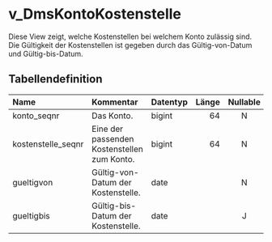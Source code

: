 # v_DmsKontoKostenstelle

Diese View zeigt, welche Kostenstellen bei welchem Konto zulässig sind. Die Gültigkeit der Kostenstellen ist gegeben durch das Gültig-von-Datum und Gültig-bis-Datum.

## Tabellendefinition

| Name               | Kommentar                                   | Datentyp | Länge | Nullable |
| :----------------- | :------------------------------------------ | :------- | ----: | :------: |
| konto_seqnr        | Das Konto.                                  | bigint   |    64 |    N     |
| kostenstelle_seqnr | Eine der passenden Kostenstellen zum Konto. | bigint   |    64 |    N     |
| gueltigvon         | Gültig-von-Datum der Kostenstelle.          | date     |       |    N     |
| gueltigbis         | Gültig-bis-Datum der Kostenstelle.          | date     |       |    J     |
